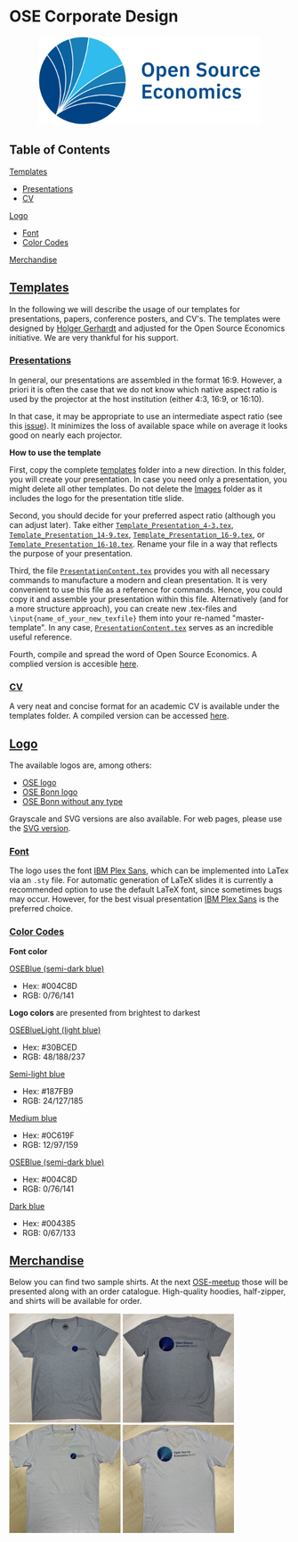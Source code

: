 # OSE Corporate Design

<p align="center">
  <img width="400" src="logos/OSE_logo_RGB.svg" alt="Open Source Economics logo chapter Bonn">
</p>




## Table of Contents
[Templates](#templates)  
- [Presentations](#presentations)
- [CV](#cv)
<!-- - [Papers](#papers) -->

[Logo](#logo)
- [Font](#font)
- [Color Codes](#color-codes)  

[Merchandise](#merchandise)  


## [Templates](#table-of-contents)

In the following we will describe the usage of our templates for presentations, papers, conference posters, and CV's. The templates were designed by [Holger Gerhardt](https://github.com/HolgerGerhardt) and adjusted for the Open Source Economics initiative. We are very thankful for his support. 

### [Presentations](#templates)

In general, our presentations are assembled in the format 16:9. 
However, a priori it is often the case that we do not know which native aspect ratio is used by the projector at the host institution (either 4:3, 16:9, or 16:10). 

In that case, it may be appropriate to use an intermediate aspect ratio (see this [issue](https://github.com/josephwright/beamer/issues/497)). It minimizes the loss of available space while on average it looks good on nearly each projector. 

**How to use the template**

First, copy the complete [templates](https://github.com/OpenSourceEconomics/ose-corporate-design/tree/master/templates) folder into a new direction. In this folder, you will create your presentation. In case you need only a presentation, you might delete all other templates. Do not delete the [Images](https://github.com/OpenSourceEconomics/ose-corporate-design/tree/master/templates/Images) folder as it includes the logo for the presentation title slide.

Second, you should decide for your preferred aspect ratio (although you can adjust later). Take either [`Template_Presentation_4-3.tex`](https://github.com/OpenSourceEconomics/ose-corporate-design/blob/master/templates/Template_Presentation_4-3.tex), [`Template_Presentation_14-9.tex`](https://github.com/OpenSourceEconomics/ose-corporate-design/blob/master/templates/Template_Presentation_14-9.tex), [`Template_Presentation_16-9.tex`](https://github.com/OpenSourceEconomics/ose-corporate-design/blob/master/templates/Template_Presentation_16-9.tex), or [`Template_Presentation_16-10.tex`](https://github.com/OpenSourceEconomics/ose-corporate-design/blob/master/templates/Template_Presentation_16-10.tex). Rename your file in a way that reflects the purpose of your presentation.

Third, the file [`PresentationContent.tex`](https://github.com/OpenSourceEconomics/ose-corporate-design/blob/master/templates/PresentationContent.tex) provides you with all necessary commands to manufacture a modern and clean presentation. It is very convenient to use this file as a reference for commands. Hence, you could copy it and assemble your presentation within this file. Alternatively (and for a more structure approach), you can create new .tex-files and `\input{name_of_your_new_texfile}` them into your re-named "master-template". In any case, [`PresentationContent.tex`](https://github.com/OpenSourceEconomics/ose-corporate-design/blob/master/templates/PresentationContent.tex) serves as an incredible useful reference. 

Fourth, compile and spread the word of Open Source Economics. A complied version is accesible [here](https://github.com/OpenSourceEconomics/ose-corporate-design/blob/master/templates/Template_Presentation_16-9.pdf).


<!--
### [Papers](#templates)

to be defined
-->

### [CV](#templates)

A very neat and concise format for an academic CV is available under the templates folder. A compiled version can be accessed [here](https://github.com/OpenSourceEconomics/ose-corporate-design/blob/master/templates/Template_CV.pdf).


## [Logo](#table-of-contents) 

The available logos are, among others:
- [OSE logo](https://github.com/OpenSourceEconomics/ose-corporate-design/blob/master/logos/OSE_logo_RGB.pdf)
- [OSE Bonn logo](https://github.com/OpenSourceEconomics/ose-corporate-design/blob/master/logos/OSE_Bonn_logo_RGB.pdf)
- [OSE Bonn without any type](https://github.com/OpenSourceEconomics/ose-corporate-design/blob/master/logos/OSE_logo_no_type_RGB.pdf)

Grayscale and SVG versions are also available. For web pages, please use the [SVG version](https://github.com/OpenSourceEconomics/ose-corporate-design/blob/master/logos/OSE_Bonn_logo_RGB.svg).

<!--
**Measurements of the logo**

The [OSE logo chapter Bonn (medium and light font)](https://github.com/OpenSourceEconomics/ose-corporate-design/blob/master/logos/OSE_bonn_mdli.pdf) has following measurements:
- width: 242.6907 mm
- height: 95.2261 mm
- typo: 52pt ([IBM Plex Sans](https://fonts.google.com/specimen/IBM+Plex+Sans))

[OSE logo chapter Bonn (semi-bold and regular font)](https://github.com/OpenSourceEconomics/ose-corporate-design/blob/master/logos/OSE_bonn_sbre.pdf)
- width: 244.2131 mm
- height: 95.2261 mm
- typo: 52pt ([IBM Plex Sans](https://fonts.google.com/specimen/IBM+Plex+Sans))
-->

### [Font](#table-of-contents)

The logo uses the font [IBM Plex Sans](https://fonts.google.com/specimen/IBM+Plex+Sans), which can be implemented into LaTex via an `.sty` file. 
For automatic generation of LaTeX slides it is currently a recommended option to use the default LaTeX font, since sometimes bugs may occur. However, for the best visual presentation [IBM Plex Sans](https://fonts.google.com/specimen/IBM+Plex+Sans) is the preferred choice.

### [Color Codes](#table-of-contents)


**Font color** 

[OSEBlue (semi-dark blue)](https://www.color-hex.com/color/004c8d)
- Hex: #004C8D
- RGB: 0/76/141

**Logo colors** are presented from brightest to darkest

[OSEBlueLight (light blue)](https://www.color-hex.com/color/30bced)
- Hex: #30BCED
- RGB: 48/188/237

[Semi-light blue](https://www.color-hex.com/color/187fb9)
- Hex: #187FB9
- RGB: 24/127/185

[Medium blue](https://www.color-hex.com/color/0c619f)
- Hex: #0C619F
- RGB: 12/97/159

[OSEBlue (semi-dark blue)](https://www.color-hex.com/color/004c8d)
- Hex: #004C8D 
- RGB: 0/76/141

[Dark blue](https://www.color-hex.com/color/004385)
- Hex: #004385
- RGB: 0/67/133


## [Merchandise](#table-of-contents)

Below you can find two sample shirts. At the next [OSE-meetup](https://github.com/OpenSourceEconomics/ose-meetup) those will be presented along with an order catalogue. High-quality hoodies, half-zipper, and shirts will be available for order.

<p float="left">
  <img src="merchandise/OSE_shirt_grey_f_hq.jpg" width="200" />
  <img src="merchandise/OSE_shirt_grey_b_hq.jpg" width="200" /> 
  <img src="merchandise/OSE_shirt_white_f_lq.jpg" width="200" />
  <img src="merchandise/OSE_shirt_white_b_lq.jpg" width="200" />
</p>
